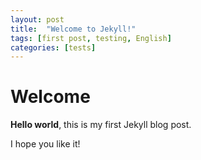 ```yaml
---
layout: post
title:  "Welcome to Jekyll!"
tags: [first post, testing, English]
categories: [tests]
---
```


# Welcome

**Hello world**, this is my first Jekyll blog post.

I hope you like it!